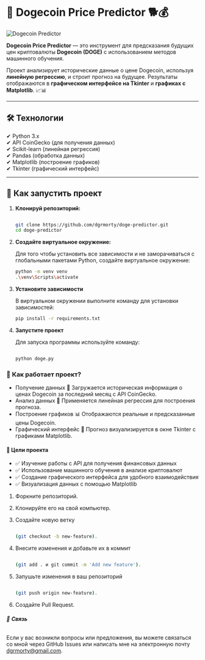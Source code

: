 # 🚀 Dogecoin Price Predictor 🐕💰  

![Dogecoin Predictor](https://avatars.mds.yandex.net/i?id=0555b0669a5d2c0d431eb4623f626b9e-4234439-images-thumbs&n=13)  

**Dogecoin Price Predictor** — это инструмент для предсказания будущих цен криптовалюты **Dogecoin (DOGE)** с использованием методов машинного обучения.  

Проект анализирует исторические данные о цене Dogecoin, используя **линейную регрессию**, и строит прогноз на будущее. Результаты отображаются в **графическом интерфейсе на Tkinter** и **графиках с Matplotlib**. 📈📊  

---  

## 🛠️ **Технологии**  
✔ Python 3.x  
✔ API CoinGecko (для получения данных)  
✔ Scikit-learn (линейная регрессия)  
✔ Pandas (обработка данных)  
✔ Matplotlib (построение графиков)  
✔ Tkinter (графический интерфейс)  

---  

## 🔧 **Как запустить проект**  

1. **Клонируй репозиторий:**

   ```bash

   git clone https://github.com/dgrmorty/doge-predictor.git
   cd doge-predictor

2. **Создайте виртуальное окружение:**

   Для того чтобы установить все зависимости и не заморачиваться с глобальными пакетами Python, создайте виртуальное окружение:

   ```bash
   python -m venv venv
   .\venv\Scripts\activate

3. **Установите зависимости**
   
   В виртуальном окружении выполните команду для установки зависимостей:

   ```bash
   pip install -r requirements.txt

4. **Запустите проект**

   Для запуска программы используйте команду:

   ```bash

   python doge.py

### 🧐 **Как работает проект?**

- Получение данных 📡 
   Загружается историческая информация о ценах Dogecoin за последний месяц с API CoinGecko.
- Анализ данных 🧠
   Применяется линейная регрессия для построения прогноза.
- Построение графиков 📊
   Отображаются реальные и предсказанные цены Dogecoin.
- Графический интерфейс 🎨
   Прогноз визуализируется в окне Tkinter с графиками Matplotlib.



#### 🎯 **Цели проекта**

- ✅ Изучение работы с API для получения финансовых данных
- ✅ Использование машинного обучения в анализе криптовалют
- ✅ Создание графического интерфейса для удобного взаимодействия
- ✅ Визуализация данных с помощью Matplotlib

1. Форкните репозиторий.
2. Клонируйте его на свой компьютер.
3. Создайте новую ветку 

    ```bash

    (git checkout -b new-feature).

4. Внесите изменения и добавьте их в коммит

    ```bash

    (git add . и git commit -m 'Add new feature').

5. Запушьте изменения в ваш репозиторий

    ```bash

    (git push origin new-feature).
    
6. Создайте Pull Request.


###### 💬 **Связь**

Если у вас возникли вопросы или предложения, вы можете связаться со мной через GitHub Issues или написать мне на электронную почту dgrmorty@gmail.com.




   